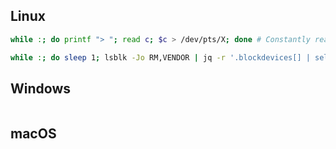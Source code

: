## Linux

```bash
while :; do printf "> "; read c; $c > /dev/pts/X; done # Constantly reads input and executes command, redirecting output to specified terminal.
```
```bash
while :; do sleep 1; lsblk -Jo RM,VENDOR | jq -r '.blockdevices[] | select(.rm == true) | select(.vendor != null) | .vendor' | { read -r line || shutdown now; } done # Simple USB kill switch, In this case it shuts down the system.
```

## Windows

```powershell
```

## macOS

```zsh
```
